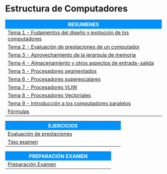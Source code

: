 # Estructura de Computadores



<table>  
	<tr style="background-color: rgb(0, 147, 255);">
    	<th width="60%" style="color:#FFFFFF">RESUMENES</th>
	</tr>   
    <tr>
		<td><a href="Resumenes/Tema 1 - Fudamentos del diseño y evolución de los computadores">Tema 1 - Fudamentos del diseño y evolución de los computadores</a></td>
    </tr>
    <tr>    
		<td><a href="Resumenes/Tema 2 - Evaluación de prestaciones de un computador">Tema 2 - Evaluación de prestaciones de un computador</a></td>
    </tr>    
    <tr>    
		<td><a href="Resumenes/Tema 3 - Aprovechamiento de la jerarquía de memoria">Tema 3 - Aprovechamiento de la jerarquía de memoria</a></td>
    </tr>    
    <tr>    
		<td><a href="Resumenes/Tema 4 - Almacenamiento y otros aspectos de entrada-salida">Tema 4 - Almacenamiento y otros aspectos de entrada-salida</a></td>
    </tr>    
    <tr>    
		<td><a href="Resumenes/Tema 5 - Procesadores segmentados">Tema 5 - Procesadores segmentados</a></td>
	</tr>
    <tr>    
		<td><a href="Resumenes/Tema 6 - Procesadores superescalares">Tema 6 - Procesadores superescalares</a></td>
	</tr>
    <tr>    
		<td><a href="Resumenes/Tema 7 - Procesadores VLIW">Tema 7 - Procesadores VLIW</a></td>
	</tr>
    <tr>    
		<td><a href="Resumenes/Tema 8 - Procesadores Vectoriales">Tema 8 - Procesadores Vectoriales</a></td>
	</tr>
    <tr>    
		<td><a href="Resumenes/Tema 9 - Introducción a los computadores paralelos">Tema 9 - Introducción a los computadores paralelos</a></td>
	</tr>
		<td><a href="Resumenes/Fórmulas">Fórmulas</a></td>
	</tr>    
</table> 


  

<table>  
	<tr style="background-color: rgb(0, 147, 255);">
    	<th width="60%" style="color:#FFFFFF">EJERCICIOS</th>
	</tr>   
    <tr>
		<td><a href="Ejercicios/Evaluación de prestaciones">Evaluación de prestaciones</a></td>
    </tr>
    <tr>    
		<td><a href="Tipo examen">Tipo examen</a></td>
    </tr>          
</table> 




<table>  
	<tr style="background-color: rgb(0, 147, 255);">
    	<th width="60%" style="color:#FFFFFF">PREPARACIÓN EXAMEN</th>
	</tr>   
    <tr>
		<td><a href="Resumenes/Preparación examen.html">Preparación Examen</a></td>
    </tr>      
</table> 
